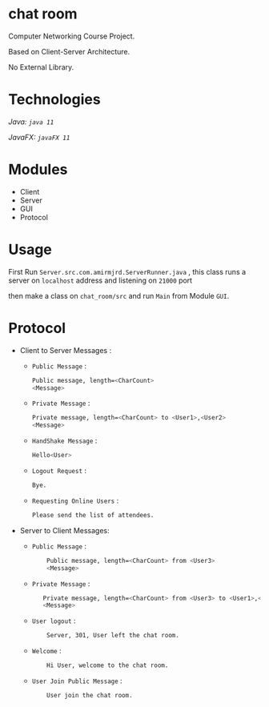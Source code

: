 # chat room
Computer Networking Course Project.

Based on Client-Server Architecture.

No External Library.

# Technologies

*Java: `java 11`*

*JavaFX: `javaFX 11`*

# Modules

* Client
* Server
* GUI
* Protocol

# Usage

First Run `Server.src.com.amirmjrd.ServerRunner.java` , this class runs a server on `localhost` address and listening on `21000` port

then make a class on `chat_room/src` and run `Main` from Module `GUI`.

# Protocol

* Client to Server Messages :
  * `Public Message` :

     ```bash
    Public message, length=<CharCount>
    <Message>
    ```

  * `Private Message` :

    ```bash
    Private message, length=<CharCount> to <User1>,<User2>
    <Message>
    ```

  * `HandShake Message` :

    ```bash
    Hello<User>
    ```

  * `Logout Request` :

    ```bash
    Bye.
    ```

  * `Requesting Online Users` :

    ```bash
    Please send the list of attendees.
    ```

* Server to Client Messages:

  * `Public Message` :

    ```bash
        Public message, length=<CharCount> from <User3>
        <Message>
    ```

  * `Private Message` :

    ```bash
       Private message, length=<CharCount> from <User3> to <User1>,<User2>
       <Message>
     ```

  * `User logout` :

    ```bash
        Server, 301, User left the chat room.
    ```

  * `Welcome` :

    ```bash
        Hi User, welcome to the chat room.
    ```

  * `User Join Public Message` :

    ```bash
        User join the chat room.

